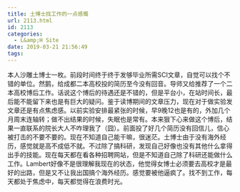 ```yaml
---
title: 土博士找工作的一点感慨
url: 2113.html
id: 2113
categories:
  - L&amp;H Site
date: 2019-03-21 21:56:49
tags:
---
```


本人沙雕土博士一枚。前段时间终于终于发够毕业所需SCI文章，自觉可以找个不错的单位。然鹅，给成都二本高校投的简历至今没有回音。导师又给推荐了一个二本高校博后工作。话说这个博后的待遇还是不错的，但是平台小，在站时间长，最后能不能留下来也是有巨大的疑问。鉴于读博期间的文章压力，现在对于做实验发文章还是有点焦虑感。以前实验安排最紧张的时候，早9晚12也是有的，外加几个月周末连轴转；做不出结果的时候，失眠也是常有。本来狠下心来做这个博后，结果一直联系的院长大人不咋理我了（囧）。前面投了好几个简历没有回信儿，信心被打击的不要不要的。现在不知道自己能干嘛，很迷茫。土博士由于没有海外经历，感觉就是高不成低不就。不过除了搞科研，发现自己好像也没有其他什么拿得出手的技能。现在每天都在看各种招聘网站，但是不知道自己除了科研还能做什么工作。Lambert好像不是很理解我现在的状态，他觉得女博士必须要去高校才是最好的出路，但是又不让我出国搞个海外经历。感觉要被他逼疯了。找不到工作，每天都处于焦虑中，每天都觉得在浪费时光。